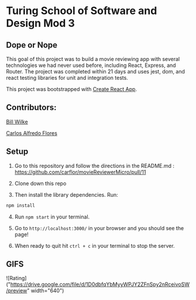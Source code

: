 # Turing School of Software and Design Mod 3

## Dope or Nope

This goal of this project was to build a movie reviewing app with several technologies we had never used before, including React, Express, and Router.
The project was completed within 21 days and uses jest, dom, and react testing libraries for unit and integration tests. 

This project was bootstrapped with [Create React App](https://github.com/facebook/create-react-app).

## Contributors: 

[Bill Wilke](https://github.com/Billwilke42)

[Carlos Alfredo Flores](https://github.com/carflor)

## Setup

1. Go to this repository and follow the directions in the README.md : https://github.com/carflor/movieReviewerMicro/pull/11

2. Clone down this repo

3. Then install the library dependencies. Run:

```bash
npm install
```

4. Run `npm start` in your terminal. 

5. Go to `http://localhost:3000/` in your browser and you should see the page!

6. When ready to quit hit `ctrl + c` in your terminal to stop the server.


## GIFS

![Rating]("https://drive.google.com/file/d/1D0dbfqYbMyyWPJY2ZFnSpy2nRceivoSW/preview" width="640")
